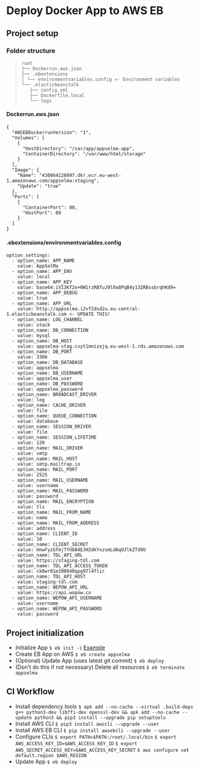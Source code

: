 # Deploy Docker App to AWS EB

## Project setup

### Folder structure

> ```
> root
> ├── Dockerrun.aws.json
> ├── .ebextensions
> │ └── environmentvariables.config <- Environment variables
> └── .elasticbeanstalk
>    ├── config.yml
>    ├── Dockerfile.local
>    └── logs
> ```

#### Dockerrun.aws.json

```
{
  "AWSEBDockerrunVersion": "1",
  "Volumes": [
    {
      "HostDirectory": "/var/app/appselma-app",
      "ContainerDirectory": "/var/www/html/storage"
    }
  ],
  "Image": {
    "Name": "430864128097.dkr.ecr.eu-west-1.amazonaws.com/appselma:staging",
    "Update": "true"
  },
  "Ports": [
    {
      "ContainerPort": 80,
      "HostPort": 80
    }
  ]
}

```

#### .ebextensions/environmentvariables.config

```
option_settings:
  - option_name: APP_NAME
    value: AppSelMa
  - option_name: APP_ENV
    value: local
  - option_name: APP_KEY
    value: base64:iVI3KT2o+0W1rzRBTuJ0l0a8PqB4y132RBssbrqhKd9=
  - option_name: APP_DEBUG
    value: true
  - option_name: APP_URL
    value: http://appselma.i2vf2dxd2u.eu-central-1.elasticbeanstalk.com <- UPDATE THIS!
  - option_name: LOG_CHANNEL
    value: stack
  - option_name: DB_CONNECTION
    value: mysql
  - option_name: DB_HOST
    value: appselma-stag.cxyt1mnizojq.eu-west-1.rds.amazonaws.com
  - option_name: DB_PORT
    value: 3306
  - option_name: DB_DATABASE
    value: appselma
  - option_name: DB_USERNAME
    value: appselma_user
  - option_name: DB_PASSWORD
    value: appselma_password
  - option_name: BROADCAST_DRIVER
    value: log
  - option_name: CACHE_DRIVER
    value: file
  - option_name: QUEUE_CONNECTION
    value: database
  - option_name: SESSION_DRIVER
    value: file
  - option_name: SESSION_LIFETIME
    value: 120
  - option_name: MAIL_DRIVER
    value: smtp
  - option_name: MAIL_HOST
    value: smtp.mailtrap.io
  - option_name: MAIL_PORT
    value: 2525
  - option_name: MAIL_USERNAME
    value: username
  - option_name: MAIL_PASSWORD
    value: password
  - option_name: MAIL_ENCRYPTION
    value: tls
  - option_name: MAIL_FROM_NAME
    value: name
  - option_name: MAIL_FROM_ADDRESS
    value: address
  - option_name: CLIENT_ID
    value: 10
  - option_name: CLIENT_SECRET
    value: HnwFyzGfmj7YU884EJH2dkYxzumLdAqOJlkZTd9U
  - option_name: TDL_API_URL
    value: https://staging-tdl.com
  - option_name: TDL_API_ACCESS_TOKEN
    value: ck0wr01e200040qpg97l4flir
  - option_name: TDL_API_HOST
    value: staging-tdl.com
  - option_name: WEPOW_API_URL
    value: https://api.wopow.co
  - option_name: WEPOW_API_USERNAME
    value: username
  - option_name: WEPOW_API_PASSWORD
    value: password

```

## Project initialization

- Initialize App
  `$ eb init -i` [Example](https://docs.aws.amazon.com/elasticbeanstalk/latest/dg/eb3-init.html#eb3-initexample)
- Create EB App on AWS
  `$ eb create appselma`
- (Optional) Update App (uses latest git commit)
  `$ eb deploy`
- (Don't do this if not necessary) Delete all resources
  `$ eb terminate appselma`

## CI Workflow

- Install dependency tools
  `$ apk add --no-cache --virtual .build-deps g++ python3-dev libffi-dev openssl-dev && apk add --no-cache --update python3 && pip3 install --upgrade pip setuptools`
- Install AWS CLI
  `$ pip3 install awscli --upgrade --user`
- Install AWS EB CLI
  `$ pip install awsebcli --upgrade --user`
- Configure CLIs
  `$ export PATH=$PATH:/root/.local/bin`
  `$ export AWS_ACCESS_KEY_ID=$AWS_ACCESS_KEY_ID`
  `$ export AWS_SECRET_ACCESS_KEY=$AWS_ACCESS_KEY_SECRET`
  `$ aws configure set default.region $AWS_REGION`
- Update App
  `$ eb deploy`
